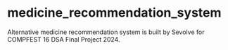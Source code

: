 # medicine_recommendation_system
Alternative medicine recommendation system is built by Sevolve for COMPFEST 16 DSA Final Project 2024.
